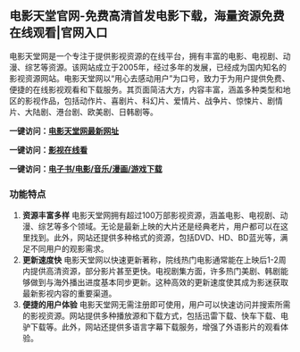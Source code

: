 
<h2>电影天堂官网-免费高清首发电影下载，海量资源免费在线观看|官网入口</h2>
电影天堂网是一个专注于提供影视资源的在线平台，拥有丰富的电影、电视剧、动漫、综艺等资源。该网站成立于2005年，经过多年的发展，已经成为国内知名的影视资源网站。电影天堂网以“用心去感动用户”为口号，致力于为用户提供免费、便捷的在线影视观看和下载服务。其页面简洁大方，内容丰富，涵盖多种类型和地区的影视作品，包括动作片、喜剧片、科幻片、爱情片、战争片、惊悚片、剧情片、大陆剧、港台剧、欧美剧、日韩剧等。

<p><strong>一键访问：</strong><a href="https://www.rymdh.com/sites/14414.html" target="_blank" ><strong>电影天堂网最新网址</strong></a></p>
<p><strong>一键访问：</strong><a href="https://www.rymdh.com/favorites/yingshi" target="_blank" ><strong>影视在线看</strong></a></p>
<p><strong>一键访问：</strong><a href="https://wangpanziyuan.pages.dev/" target="_blank" ><strong>电子书/电影/音乐/漫画/游戏下载</strong></a></p>

### 功能特点
1. **资源丰富多样**
   电影天堂网拥有超过100万部影视资源，涵盖电影、电视剧、动漫、综艺等多个领域。无论是最新上映的大片还是经典老片，用户都可以在这里找到。此外，网站还提供多种格式的资源，包括DVD、HD、BD蓝光等，满足不同用户的观影需求。
2. **更新速度快**
   电影天堂网以快速更新著称，院线热门电影通常能在上映后1-2周内提供高清资源，部分影片甚至更快。电视剧集方面，许多热门美剧、韩剧能够做到与海外播出进度基本同步更新。这种高效的更新速度使其成为影迷获取最新影视内容的重要渠道。
3. **便捷的用户体验**
   电影天堂网无需注册即可使用，用户可以快速访问并搜索所需的影视资源。网站提供多种播放源和下载方式，包括迅雷下载、快车下载、电驴下载等。此外，网站还提供多语言字幕下载服务，增强了外语影片的观看体验。

